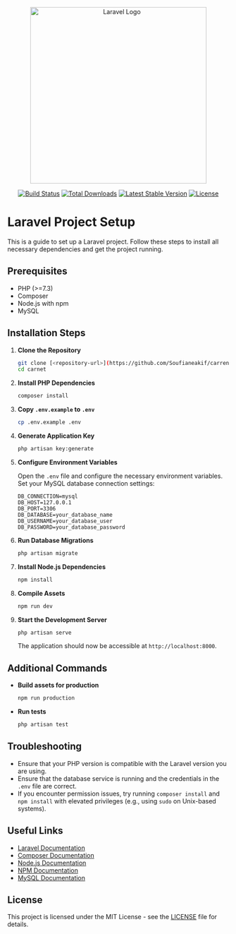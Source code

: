 <p align="center"><a href="https://laravel.com" target="_blank"><img src="https://raw.githubusercontent.com/laravel/art/master/logo-lockup/5%20SVG/2%20CMYK/1%20Full%20Color/laravel-logolockup-cmyk-red.svg" width="400" alt="Laravel Logo"></a></p>

<p align="center">
<a href="https://github.com/laravel/framework/actions"><img src="https://github.com/laravel/framework/workflows/tests/badge.svg" alt="Build Status"></a>
<a href="https://packagist.org/packages/laravel/framework"><img src="https://img.shields.io/packagist/dt/laravel/framework" alt="Total Downloads"></a>
<a href="https://packagist.org/packages/laravel/framework"><img src="https://img.shields.io/packagist/v/laravel/framework" alt="Latest Stable Version"></a>
<a href="https://packagist.org/packages/laravel/framework"><img src="https://img.shields.io/packagist/l/laravel/framework" alt="License"></a>
</p>

# Laravel Project Setup

This is a guide to set up a Laravel project. Follow these steps to install all necessary dependencies and get the project running.

## Prerequisites

- PHP (>=7.3)
- Composer
- Node.js with npm
- MySQL

## Installation Steps

1. **Clone the Repository**
    ```bash
    git clone [<repository-url>](https://github.com/Soufianeakif/carrent)
    cd carnet
    ```

2. **Install PHP Dependencies**
    ```bash
    composer install
    ```

3. **Copy `.env.example` to `.env`**
    ```bash
    cp .env.example .env
    ```

4. **Generate Application Key**
    ```bash
    php artisan key:generate
    ```

5. **Configure Environment Variables**

    Open the `.env` file and configure the necessary environment variables. Set your MySQL database connection settings:

    ```dotenv
    DB_CONNECTION=mysql
    DB_HOST=127.0.0.1
    DB_PORT=3306
    DB_DATABASE=your_database_name
    DB_USERNAME=your_database_user
    DB_PASSWORD=your_database_password
    ```

6. **Run Database Migrations**
    ```bash
    php artisan migrate
    ```

7. **Install Node.js Dependencies**
    ```bash
    npm install
    ```

8. **Compile Assets**
    ```bash
    npm run dev
    ```

9. **Start the Development Server**
    ```bash
    php artisan serve
    ```

    The application should now be accessible at `http://localhost:8000`.

## Additional Commands

- **Build assets for production**
    ```bash
    npm run production
    ```

- **Run tests**
    ```bash
    php artisan test
    ```

## Troubleshooting

- Ensure that your PHP version is compatible with the Laravel version you are using.
- Ensure that the database service is running and the credentials in the `.env` file are correct.
- If you encounter permission issues, try running `composer install` and `npm install` with elevated privileges (e.g., using `sudo` on Unix-based systems).

## Useful Links

- [Laravel Documentation](https://laravel.com/docs)
- [Composer Documentation](https://getcomposer.org/doc/)
- [Node.js Documentation](https://nodejs.org/en/docs/)
- [NPM Documentation](https://docs.npmjs.com/)
- [MySQL Documentation](https://dev.mysql.com/doc/)

## License

This project is licensed under the MIT License - see the [LICENSE](LICENSE) file for details.
